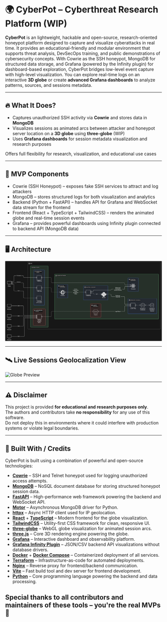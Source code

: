# 🌍 CyberPot – Cyberthreat Research Platform (WIP)

**CyberPot** is an lightweight, hackable and open-source, research-oriented honeypot platform designed to capture and visualize cyberattacks in real time. It provides an educational-friendly and modular environment that supports threat analysis, DevSecOps training, and public demonstrations of cybersecurity concepts.
With Cowrie as the SSH honeypot, MongoDB for structured data storage, and Grafana (powered by the Infinity plugin) for dashboard-based exploration, CyberPot bridges low-level event capture with high-level visualization.
You can explore real-time logs on an interactive **3D globe** or create **advanced Grafana dashboards** to analyze patterns, sources, and sessions metadata.

---

## 🔥 What It Does?

- Captures unauthorized SSH activity via **Cowrie** and stores data in **MongoDB**
- Visualizes sessions as animated arcs between attacker and honeypot server location on a **3D globe** using **three-globe** (WIP)
- Uses **Grafana dashboards** for session metadata visualization and research purposes

Offers full flexibility for research, visualization, and educational use cases

---

## 📡 MVP Components

- Cowrie (SSH Honeypot) – exposes fake SSH services to attract and log attackers
- MongoDB – stores structured logs for both visualization and analytics
- Backend (Python + FastAPI) – handles API for Grafana and WebSocket data stream for the frontend
- Frontend (React + TypeScript + TailwindCSS) – renders the animated globe and real-time session events
- Grafana – provides powerful dashboards using Infinity plugin connected to backend API (MongoDB data)

---

## 🖥️ Architecture

![Globe Preview](img/structure.png)

---

## 🛰️ Live Sessions Geolocalization View 

![Globe Preview](img/globe.gif)

---

## ⚠️ Disclaimer

This project is provided **for educational and research purposes only**.  
The authors and contributors take **no responsibility** for any use of this software.  
Do not deploy this in environments where it could interfere with production systems or violate legal boundaries.

---

## 🧩 Built With / Credits

CyberPot is built using a combination of powerful and open-source technologies:

- [**Cowrie**](https://github.com/cowrie/cowrie) – SSH and Telnet honeypot used for logging unauthorized access attempts.
- [**MongoDB**](https://www.mongodb.com/) – NoSQL document database for storing structured honeypot session data.
- [**FastAPI**](https://github.com/tiangolo/fastapi) – High-performance web framework powering the backend and WebSocket API.
- [**Motor**](https://github.com/mongodb/motor) – Asynchronous MongoDB driver for Python.
- [**httpx**](https://github.com/encode/httpx) – Async HTTP client used for IP geolocation.
- [**React**](https://react.dev/) + [**TypeScript**](https://www.typescriptlang.org/) – Modern frontend for the globe visualization.
- [**TailwindCSS**](https://tailwindcss.com/) – Utility-first CSS framework for clean, responsive UI.
- [**three-globe**](https://github.com/vasturiano/three-globe) – WebGL globe visualization for animated session arcs.
- [**three.js**](https://threejs.org/) – Core 3D rendering engine powering the globe.
- [**Grafana**](https://grafana.com/) – Interactive dashboard and observability platform.
- [**Grafana Infinity Plugin**](https://github.com/yesoreyeram/grafana-infinity-datasource) – JSON/CSV backend API visualizations without database drivers.
- [**Docker**](https://www.docker.com/) + [**Docker Compose**](https://docs.docker.com/compose/) – Containerized deployment of all services.
- [**Terraform**](https://www.terraform.io/) – Infrastructure-as-code for automated deployments.
- [**Nginx**](https://www.nginx.com/) – Reverse proxy for frontend/backend communication.
- [**Vite**](https://vitejs.dev/) – Fast build tool and dev server for frontend development.
- [**Python**](https://www.python.org/) – Core programming language powering the backend and data processing.

Special thanks to all contributors and maintainers of these tools – you're the real MVPs 🙏
---
